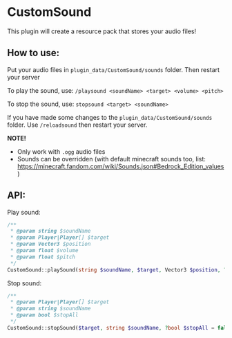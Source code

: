 # CustomSound
This plugin will create a resource pack that stores your audio files!

## How to use:
Put your audio files in `plugin_data/CustomSound/sounds` folder. Then restart your server

To play the sound, use: `/playsound <soundName> <target> <volume> <pitch>`

To stop the sound, use: `stopsound <target> <soundName>`

If you have made some changes to the `plugin_data/CustomSound/sounds` folder. Use `/reloadsound` then restart your server.

**NOTE!** 
- Only work with `.ogg` audio files
- Sounds can be overridden (with default minecraft sounds too, list: https://minecraft.fandom.com/wiki/Sounds.json#Bedrock_Edition_values)

## API:
Play sound:
```php
/**
 * @param string $soundName
 * @param Player|Player[] $target
 * @param Vector3 $position
 * @param float $volume
 * @param float $pitch
 */
CustomSound::playSound(string $soundName, $target, Vector3 $position, ?float $volume = 1, ?float $pitch = 1)
```

Stop sound:
```php
/**
 * @param Player|Player[] $target
 * @param string $soundName
 * @param bool $stopAll
 */
CustomSound::stopSound($target, string $soundName, ?bool $stopAll = false)
```
